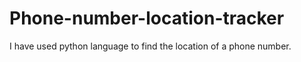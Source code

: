 # Phone-number-location-tracker
I have used python language to find the location of a phone number.
